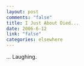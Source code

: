 ```yaml
--- 
layout: post
comments: "false"
title: I Just About Died...
date: 2006-6-12
link: "false"
categories: elsewhere
---
```

... Laughing.

<object width="425" height="350"><param name="movie" value="http://www.youtube.com/v/lCJkuXSTymk"></param><embed src="http://www.youtube.com/v/lCJkuXSTymk" type="application/x-shockwave-flash" width="425" height="350"></embed></object>
